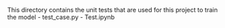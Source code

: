 This directory contains the unit tests that are used for this project to train the model
	- test_case.py
    - Test.ipynb


